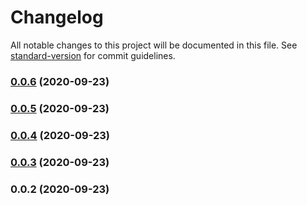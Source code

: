# Changelog

All notable changes to this project will be documented in this file. See [standard-version](https://github.com/conventional-changelog/standard-version) for commit guidelines.

### [0.0.6](https://github.com/gopuff/healthz/compare/v0.0.5...v0.0.6) (2020-09-23)

### [0.0.5](https://github.com/gopuff/healthz/compare/v0.0.4...v0.0.5) (2020-09-23)

### [0.0.4](https://github.com/gopuff/healthz/compare/v0.0.3...v0.0.4) (2020-09-23)

### [0.0.3](https://github.com/gopuff/healthz/compare/v0.0.2...v0.0.3) (2020-09-23)

### 0.0.2 (2020-09-23)
